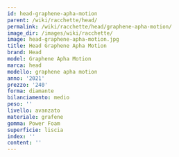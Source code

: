 ```yaml
---
id: head-graphene-apha-motion
parent: /wiki/racchette/head/
permalink: /wiki/racchette/head/graphene-apha-motion/
image_dir: /images/wiki/racchette/
image: head-graphene-apha-motion.jpg
title: Head Graphene Apha Motion
brand: Head
model: Graphene Apha Motion
marca: head
modello: graphene apha motion
anno: '2021'
prezzo: '240'
forma: diamante
bilanciamento: medio
peso: ''
livello: avanzato
materiale: grafene
gomma: Power Foam
superficie: liscia
index: ''
content: ''
---
```


